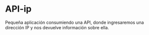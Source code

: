 # API-ip
Pequeña aplicación consumiendo una API, donde ingresaremos una dirección IP y nos devuelve información sobre ella.
